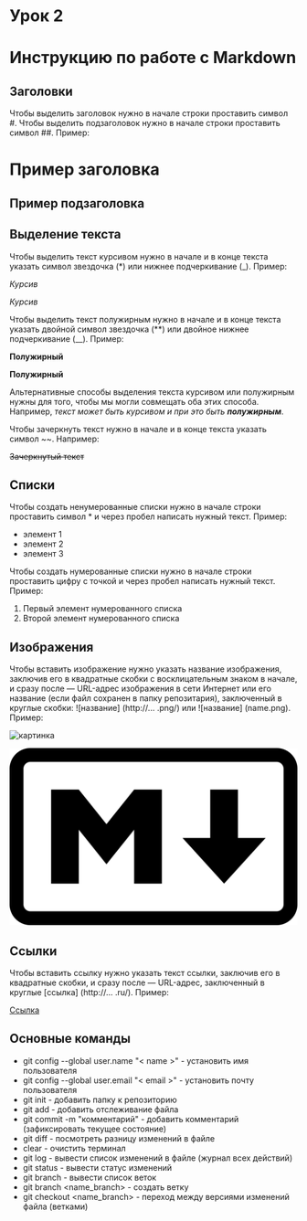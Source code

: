 # Урок 2

# Инструкцию по работе с Markdown

## Заголовки

Чтобы выделить заголовок нужно в начале строки проставить символ #. Чтобы выделить подзаголовок нужно в начале строки проставить символ ##. Пример:

# Пример заголовка

## Пример подзаголовка

## Выделение текста

Чтобы выделить текст курсивом нужно в начале и в конце текста указать символ звездочка (*) или нижнее подчеркивание (_). Пример:

*Курсив*

_Курсив_

Чтобы выделить текст полужирным нужно в начале и в конце текста указать двойной символ звездочка (**) или двойное нижнее подчеркивание (__). Пример:

**Полужирный**

__Полужирный__

Альтернативные способы выделения текста курсивом или полужирным нужны для того, чтобы мы могли совмещать оба этих способа. Например, _текст может быть курсивом и при это быть **полужирным**_.

Чтобы зачеркнуть текст нужно в начале и в конце текста указать символ ~~. Например:

~~Зачеркнутый текст~~

## Списки

Чтобы создать ненумерованные списки нужно в начале строки проставить символ * и через пробел написать нужный текст. Пример:

* элемент 1
* элемент 2
* элемент 3

Чтобы создать нумерованные списки нужно в начале строки проставить цифру с точкой и через пробел написать нужный текст. Пример:

1. Первый элемент нумерованного списка
2. Второй элемент нумерованного списка

## Изображения

Чтобы вставить изображение нужно указать название изображения, заключив его в квадратные скобки с восклицательным знаком в начале, и сразу после — URL-адрес изображения в сети Интернет или его название (если файл сохранен в папку репозитария), заключенный в круглые скобки: ![название] (http://... .png/) или ![название] (name.png).
 Пример:

![картинка](https://miro.medium.com/max/1400/1*bvMUGHtl8oJP5rZPV7X8eg.png)

![картинка](Markdown.png)

## Ссылки

Чтобы вставить ссылку нужно указать текст ссылки, заключив его в квадратные скобки, и сразу после — URL-адрес, заключенный в круглые [cсылка] (http://... .ru/). Пример:

[Ссылка](https://learnxinyminutes.com/docs/ru-ru/markdown-ru/#links)

## Основные команды

* git config --global user.name "< name >" - установить имя пользователя
* git config --global user.email "< email >" - установить почту пользователя
* git init - добавить папку к репозиторию
* git add - добавить отслеживание файла
* git commit -m "комментарий" - добавить комментарий (зафиксировать текущее состояние)
* git diff - посмотреть разницу изменений в файле
* clear - очистить терминал
* git log - вывести список изменений в файле (журнал всех действий)
* git status - вывести статус изменений
* git branch - вывести список веток
* git branch <name_branch> - создать ветку
* git checkout <name_branch> - переход между версиями изменений файла (ветками)